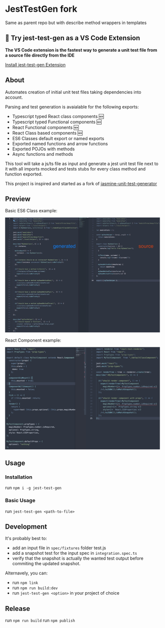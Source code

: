 # JestTestGen fork
Same as parent repo but with describe method wrappers in templates

## 🚀 Try jest-test-gen as a VS Code Extension

**The VS Code extension is the fastest way to generate a unit test file from a source file directly from the IDE**

[Install jest-test-gen Extension](https://marketplace.visualstudio.com/items?itemName=com-egm0121.vs-jest-test-gen)

## About

Automates creation of initial unit test files taking dependencies into account.

Parsing and test generation is avaialable for the following exports:

* Typescript typed React class components 🆕
* Typescript typed Functional components 🆕
* React Functional components 🆕
* React Class based components 🆕
* ES6 Classes default export or named exports
* Exported named functions and arrow functions
* Exported POJOs with methods
* Async functions and methods

This tool will take a js/ts file as input and generate a jest unit test file next to it with all imports mocked and tests stubs for every class method and function exported.

This project is inspired and started as a fork of [jasmine-unit-test-generator](https://github.com/FDIM/jasmine-unit-test-generator)

## Preview

Basic ES6 Class example: 

![Basic](./assets/demo.jpg)

React Component example:

![ReactComponent](./assets/component.jpg)

## Usage

### Installation

run `npm i -g jest-test-gen`

### Basic Usage

run `jest-test-gen <path-to-file>`


## Development

It's probably best to:

* add an input file in `spec/fixtures` folder test.js
* add a snapshot test for the input spec in `integration.spec.ts`
* verify that the snapshot is actually the wanted test output before commiting the updated snapshot.

Alternavely, you can:

* run `npm link`
* run `npm run build:dev`
* run `jest-test-gen <option>` in your project of choice

## Release
run `npm run build`
run `npm publish`
